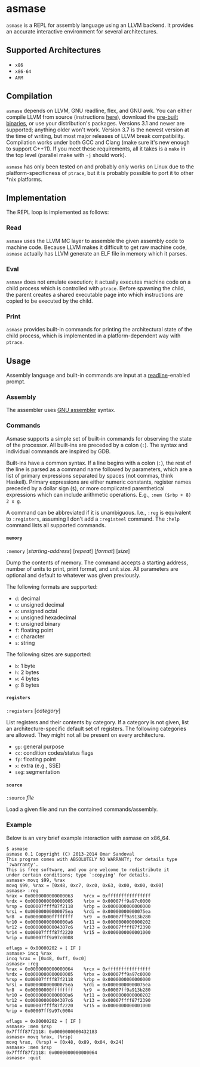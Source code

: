 asmase
======

`asmase` is a REPL for assembly language using an LLVM backend. It provides an
accurate interactive environment for several architectures.

Supported Architectures
-----------------------
 * `x86`
 * `x86-64`
 * `ARM`

Compilation
----------
`asmase` depends on LLVM, GNU readline, flex, and GNU awk. You can either
compile LLVM from source (instructions
[here](http://llvm.org/docs/GettingStarted.html)), download the [pre-built
binaries](http://llvm.org/releases/download.html), or use your distribution's
packages. Versions 3.1 and newer are supported; anything older won't work.
Version 3.7 is the newest version at the time of writing, but most major
releases of LLVM break compatibility. Compilation works under both GCC and
Clang (make sure it's new enough to support C++11). If you meet these
requirements, all it takes is a `make` in the top level (parallel make with
`-j` should work).

`asmase` has only been tested on and probably only works on Linux due to the
platform-specificness of `ptrace`, but it is probably possible to port it to
other \*nix platforms.

Implementation
--------------
The REPL loop is implemented as follows:

### Read ###
`asmase` uses the LLVM MC layer to assemble the given assembly code to machine
code. Because LLVM makes it difficult to get raw machine code, `asmase`
actually has LLVM generate an ELF file in memory which it parses.

### Eval ###
`asmase` does not emulate execution; it actually executes machine code on a
child process which is controlled with `ptrace`. Before spawning the child, the
parent creates a shared executable page into which instructions are copied to
be executed by the child.

### Print ###
`asmase` provides built-in commands for printing the architectural state of the
child process, which is implemented in a platform-dependent way with `ptrace`.

Usage
-----
Assembly language and built-in commands are input at a
[readline](http://cnswww.cns.cwru.edu/php/chet/readline/rltop.html)-enabled
prompt.

### Assembly ###
The assembler uses [GNU assembler](http://sourceware.org/binutils/docs/as/)
syntax.

### Commands ###
Asmase supports a simple set of built-in commands for observing the state of
the processor. All built-ins are preceded by a colon (`:`). The syntax and
individual commands are inspired by GDB.

Built-ins have a common syntax. If a line begins with a colon (`:`), the rest
of the line is parsed as a command name followed by parameters, which are a
list of primary expressions separated by spaces (not commas, think Haskell).
Primary expressions are either numeric constants, register names preceded by a
dollar sign (`$`), or more complicated parenthetical expressions which can
include arithmetic operations. E.g., `:mem ($rbp + 8) 2 x g`.

A command can be abbreviated if it is unambiguous. I.e., `:reg` is equivalent
to `:registers`, assuming I don't add a `:registeel` command. The `:help`
command lists all supported commands.

#### `memory` ####
`:memory` \[*starting-address*\] \[*repeat*\] \[*format*\] \[*size*\]

Dump the contents of memory. The command accepts a starting address, number of
units to print, print format, and unit size. All parameters are optional and
default to whatever was given previously.

The following formats are supported:

* `d`: decimal
* `u`: unsigned decimal
* `o`: unsigned octal
* `x`: unsigned hexadecimal
* `t`: unsigned binary
* `f`: floating point
* `c`: character
* `s`: string

The following sizes are supported:

* `b`: 1 byte
* `h`: 2 bytes
* `w`: 4 bytes
* `g`: 8 bytes

#### `registers` ####
`:registers` \[*category*\]

List registers and their contents by category. If a category is not given, list
an architecture-specific default set of registers. The following categories are
allowed. They might not all be present on every architecture.

* `gp`: general purpose
* `cc`: condition codes/status flags
* `fp`: floating point
* `x`: extra (e.g., SSE)
* `seg`: segmentation

#### `source` ####
`:source` *file*

Load a given file and run the contained commands/assembly.

### Example ###
Below is an very brief example interaction with asmase on x86\_64.

```
$ asmase
asmase 0.1 Copyright (C) 2013-2014 Omar Sandoval
This program comes with ABSOLUTELY NO WARRANTY; for details type `:warranty'.
This is free software, and you are welcome to redistribute it
under certain conditions; type `:copying' for details.
asmase> movq $99, %rax
movq $99, %rax = [0x48, 0xc7, 0xc0, 0x63, 0x00, 0x00, 0x00]
asmase> :reg
%rax = 0x0000000000000063    %rcx = 0xffffffffffffffff
%rdx = 0x0000000000000005    %rbx = 0x00007ff9a97c0000
%rsp = 0x00007ffff87f2118    %rbp = 0x0000000000000000
%rsi = 0x00000000000075ea    %rdi = 0x00000000000075ea
%r8  = 0x00000000ffffffff    %r9  = 0x00007ff9a913b280
%r10 = 0x00000000000000a6    %r11 = 0x0000000000000202
%r12 = 0x00000000004307c6    %r13 = 0x00007ffff87f2390
%r14 = 0x00007ffff87f2220    %r15 = 0x0000000000001000
%rip = 0x00007ff9a97c0008

eflags = 0x00000202 = [ IF ]
asmase> incq %rax
incq %rax = [0x48, 0xff, 0xc0]
asmase> :reg
%rax = 0x0000000000000064    %rcx = 0xffffffffffffffff
%rdx = 0x0000000000000005    %rbx = 0x00007ff9a97c0000
%rsp = 0x00007ffff87f2118    %rbp = 0x0000000000000000
%rsi = 0x00000000000075ea    %rdi = 0x00000000000075ea
%r8  = 0x00000000ffffffff    %r9  = 0x00007ff9a913b280
%r10 = 0x00000000000000a6    %r11 = 0x0000000000000202
%r12 = 0x00000000004307c6    %r13 = 0x00007ffff87f2390
%r14 = 0x00007ffff87f2220    %r15 = 0x0000000000001000
%rip = 0x00007ff9a97c0004

eflags = 0x00000202 = [ IF ]
asmase> :mem $rsp
0x7ffff87f2118: 0x0000000000432183
asmase> movq %rax, (%rsp)
movq %rax, (%rsp) = [0x48, 0x89, 0x04, 0x24]
asmase> :mem $rsp
0x7ffff87f2118: 0x0000000000000064
asmase> :quit
```
